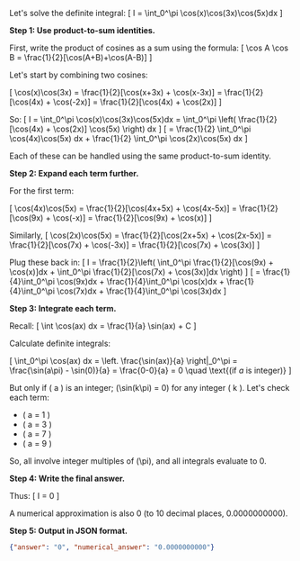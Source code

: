 Let's solve the definite integral:
\[
I = \int_0^\pi \cos(x)\cos(3x)\cos(5x)dx
\]

**Step 1: Use product-to-sum identities.**

First, write the product of cosines as a sum using the formula:
\[
\cos A \cos B = \frac{1}{2}[\cos(A+B)+\cos(A-B)]
\]

Let's start by combining two cosines:

\[
\cos(x)\cos(3x) = \frac{1}{2}[\cos(x+3x) + \cos(x-3x)] = \frac{1}{2}[\cos(4x) + \cos(-2x)] = \frac{1}{2}[\cos(4x) + \cos(2x)]
\]

So:
\[
I = \int_0^\pi \cos(x)\cos(3x)\cos(5x)dx = \int_0^\pi \left( \frac{1}{2} [\cos(4x) + \cos(2x)] \cos(5x) \right) dx
\]
\[
= \frac{1}{2} \int_0^\pi \cos(4x)\cos(5x) dx + \frac{1}{2} \int_0^\pi \cos(2x)\cos(5x) dx
\]

Each of these can be handled using the same product-to-sum identity.

**Step 2: Expand each term further.**

For the first term:

\[
\cos(4x)\cos(5x) = \frac{1}{2}[\cos(4x+5x) + \cos(4x-5x)] = \frac{1}{2}[\cos(9x) + \cos(-x)] = \frac{1}{2}[\cos(9x) + \cos(x)]
\]

Similarly,
\[
\cos(2x)\cos(5x) = \frac{1}{2}[\cos(2x+5x) + \cos(2x-5x)] = \frac{1}{2}[\cos(7x) + \cos(-3x)] = \frac{1}{2}[\cos(7x) + \cos(3x)]
\]

Plug these back in:
\[
I = \frac{1}{2}\left( \int_0^\pi \frac{1}{2}[\cos(9x) + \cos(x)]dx + \int_0^\pi \frac{1}{2}[\cos(7x) + \cos(3x)]dx \right)
\]
\[
= \frac{1}{4}\int_0^\pi \cos(9x)dx + \frac{1}{4}\int_0^\pi \cos(x)dx + \frac{1}{4}\int_0^\pi \cos(7x)dx + \frac{1}{4}\int_0^\pi \cos(3x)dx
\]

**Step 3: Integrate each term.**

Recall:
\[
\int \cos(ax) dx = \frac{1}{a} \sin(ax) + C
\]

Calculate definite integrals:

\[
\int_0^\pi \cos(ax) dx = \left. \frac{\sin(ax)}{a} \right|_0^\pi = \frac{\sin(a\pi) - \sin(0)}{a} = \frac{0-0}{a} = 0 \quad \text{(if $a$ is integer)}
\]

But only if \( a \) is an integer; \(\sin(k\pi) = 0\) for any integer \( k \). Let's check each term:
- \( a = 1 \)
- \( a = 3 \)
- \( a = 7 \)
- \( a = 9 \)

So, all involve integer multiples of \(\pi\), and all integrals evaluate to 0.

**Step 4: Write the final answer.**

Thus:
\[
I = 0
\]

A numerical approximation is also 0 (to 10 decimal places, 0.0000000000).

**Step 5: Output in JSON format.**

```json
{"answer": "0", "numerical_answer": "0.0000000000"}
```